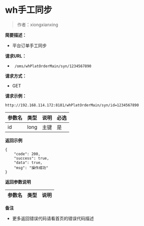 # wh手工同步

> 作者：xiongxianxing

**简要描述：** 

- 平台订单手工同步

**请求URL：** 
- ` /oms/whPlatOrderMain/syn/1234567890`
  
**请求方式：**
- GET 

**请求示例：** 
```
http://192.168.114.172:8181/whPlatOrderMain/syn/id=1234567890
```

|参数名|类型|说明|必选|
|:----    |:---|:----- |-----   |
|id |long   |主键|是|
 **返回示例**
``` 
{
    "code": 200,
    "success": true,
    "data": true,
    "msg": "操作成功"
}
```
 **返回参数说明** 

|参数名|类型|说明|
|:----    |:---|:----- |



 **备注** 

- 更多返回错误代码请看首页的错误代码描述